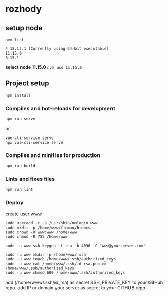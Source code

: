 # rozhody

## setup node
```nvm list```

```
* 18.12.1 (Currently using 64-bit executable)
11.15.0
8.15.1
```

**select node 11.15.0**
```nvm use 11.15.0```

## Project setup
```
npm install
```

### Compiles and hot-reloads for development
```
npm run serve
```
or
```
vue-cli-service serve
npx vue-cli-service serve
```

### Compiles and minifies for production
```
npm run build
```

### Lints and fixes files
```
npm run lint
```

### Deploy

create user www

```
sudo useradd -r -s /usr/sbin/nologin www
sudo mkdir -p /home/www/finman/htdocs
sudo chown -R www:www /home/www
sudo chmod -R 755 /home/www
```

```
sudo -u www ssh-keygen -t rsa -b 4096 -C "www@yourserver.com"
```

```
sudo -u www mkdir -p /home/www/.ssh
sudo -u www touch /home/www/.ssh/authorized_keys
sudo -u www cat /home/www/.ssh/id_rsa.pub >> /home/www/.ssh/authorized_keys
sudo -u www chmod 600 /home/www/.ssh/authorized_keys
```

add (/home/www/.ssh/id_rsa) as secret SSH_PRIVATE_KEY to your GitHub repo.
add IP or domain your server as secret to your GITHUB repo

